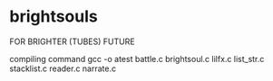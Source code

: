 # brightsouls
FOR BRIGHTER (TUBES) FUTURE

compiling command
gcc -o atest battle.c brightsoul.c lilfx.c list_str.c stacklist.c reader.c narrate.c